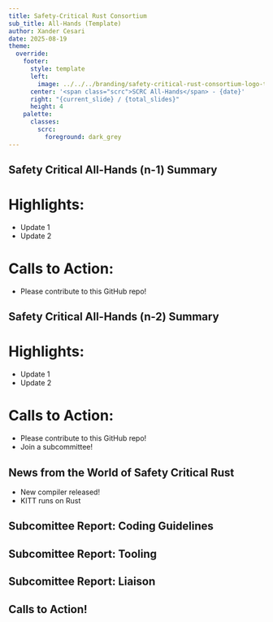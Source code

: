 ```yaml
---
title: Safety-Critical Rust Consortium
sub_title: All-Hands (Template)
author: Xander Cesari
date: 2025-08-19
theme:
  override:
    footer:
      style: template
      left:
        image: ../../../branding/safety-critical-rust-consortium-logo-transparent.png
      center: '<span class="scrc">SCRC All-Hands</span> - {date}'
      right: "{current_slide} / {total_slides}"
      height: 4
    palette:
      classes:
        scrc:
          foreground: dark_grey
---
```


Safety Critical All-Hands (n-1) Summary
---
<!-- column_layout: [2, 1] -->
<!-- column: 0 -->
# Highlights:
* Update 1
* Update 2

<!-- column: 1 -->
# Calls to Action:
* Please contribute to this GitHub repo!

<!-- end_slide -->

Safety Critical All-Hands (n-2) Summary
---
<!-- column_layout: [2, 1] -->
<!-- column: 0 -->
# Highlights:
* Update 1
* Update 2

<!-- column: 1 -->
# Calls to Action:
* Please contribute to this GitHub repo!
* Join a subcommittee!

<!-- end_slide -->

News from the World of Safety Critical Rust
---
* New compiler released!
* KITT runs on Rust

<!-- end_slide -->

Subcomittee Report: Coding Guidelines
---



<!-- end_slide -->

Subcomittee Report: Tooling
---



<!-- end_slide -->

Subcomittee Report: Liaison
---



<!-- end_slide -->

Calls to Action!
---



<!-- end_slide -->